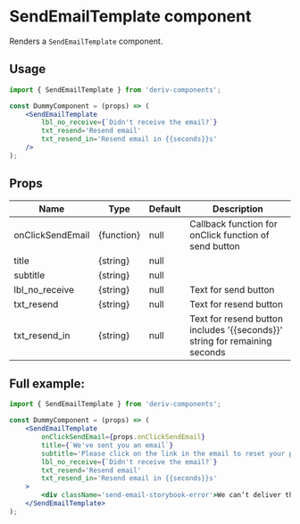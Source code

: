 # SendEmailTemplate component
Renders a `SendEmailTemplate` component.

## Usage
 
```jsx
import { SendEmailTemplate } from 'deriv-components';

const DummyComponent = (props) => (
    <SendEmailTemplate 
        lbl_no_receive={`Didn't receive the email?`}
        txt_resend='Resend email'
        txt_resend_in='Resend email in {{seconds}}s'
    />
);
```

## Props

| Name                     | Type                   | Default            | Description                                                                                                              |
|--------------------------|------------------------|--------------------|--------------------------------------------------------------------------------------------------------------------------|
| onClickSendEmail         | {function}             | null               | Callback function for onClick function of send button                                                                    |
| title                    | {string}               | null               |                                                                                                                          |
| subtitle                 | {string}               | null               |                                                                                                                          |
| lbl\_no\_receive         | {string}               | null               | Text for send button                                                                                                     |
| txt\_resend              | {string}               | null               | Text for resend button                                                                                                   |
| txt\_resend\_in          | {string}               | null               | Text for resend button includes '{{seconds}}' string for remaining seconds                                               |


## Full example:

```jsx
import { SendEmailTemplate } from 'deriv-components';

const DummyComponent = (props) => (
    <SendEmailTemplate 
        onClickSendEmail={props.onClickSendEmail}
        title={`We've sent you an email`}
        subtitle='Please click on the link in the email to reset your password.' 
        lbl_no_receive={`Didn't receive the email?`}
        txt_resend='Resend email'
        txt_resend_in='Resend email in {{seconds}}s'
    >
        <div className='send-email-storybook-error'>We can’t deliver the email to this address (Usually because of firewalls or filtering).</div>
    </SendEmailTemplate>
);
```
